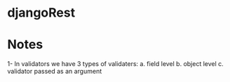 # djangoRest

# Notes
1- In validators we have 3 types of validaters:
    a. field level
    b. object level
    c. validator passed as an argument